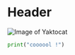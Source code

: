 # Header

![Image of Yaktocat](https://octodex.github.com/images/yaktocat.png)

```python
print("coooool !")
```
